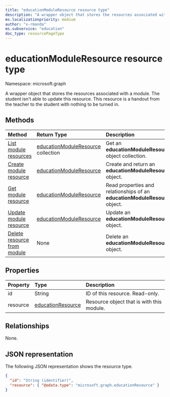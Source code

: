```yaml
---
title: "educationModuleResource resource type"
description: "A wrapper object that stores the resources associated with a module."
ms.localizationpriority: medium
author: "v-rmanda"
ms.subservice: "education"
doc_type: resourcePageType
---
```


# educationModuleResource resource type

Namespace: microsoft.graph

A wrapper object that stores the resources associated with a module. The student isn't able to update this resource. This resource is a handout from the teacher to the student with nothing to be turned in.

## Methods

| Method                                                                     | Return Type                                                      | Description                                                                 |
| :------------------------------------------------------------------------- | :--------------------------------------------------------------- | :-------------------------------------------------------------------------- |
| [List module resources](../api/educationmodule-list-resources.md)                 | [educationModuleResource](educationmoduleresource.md) collection | Get an **educationModuleResource** object collection.                       |
| [Create module resource](../api/educationmodule-post-resources.md) | [educationModuleResource](educationmoduleresource.md)            | Create and return an **educationModuleResource** object.                    |
| [Get module resource](../api/educationmoduleresource-get.md)       | [educationModuleResource](educationmoduleresource.md)            | Read properties and relationships of an **educationModuleResource** object. |
| [Update module resource](../api/educationmoduleresource-update.md) | [educationModuleResource](educationmoduleresource.md)            | Update an **educationModuleResource** object.                               |
| [Delete resource from module](../api/educationmoduleresource-delete.md) | None                                                             | Delete an **educationModuleResource** object.                               |

## Properties

| Property | Type                                      | Description                                                |
| :------- | :---------------------------------------- | :--------------------------------------------------------- |
| id       | String                                    | ID of this resource. Read-only.                            |
| resource | [educationResource](educationresource.md) | Resource object that is with this module. |

## Relationships

None.

## JSON representation
The following JSON representation shows the resource type.

<!-- {
  "blockType": "resource",
  "optionalProperties": [

  ],
  "@odata.type": "microsoft.graph.educationModuleResource"
}-->

```json
{
  "id": "String (identifier)",
  "resource": { "@odata.type": "microsoft.graph.educationResource" }
}
```
